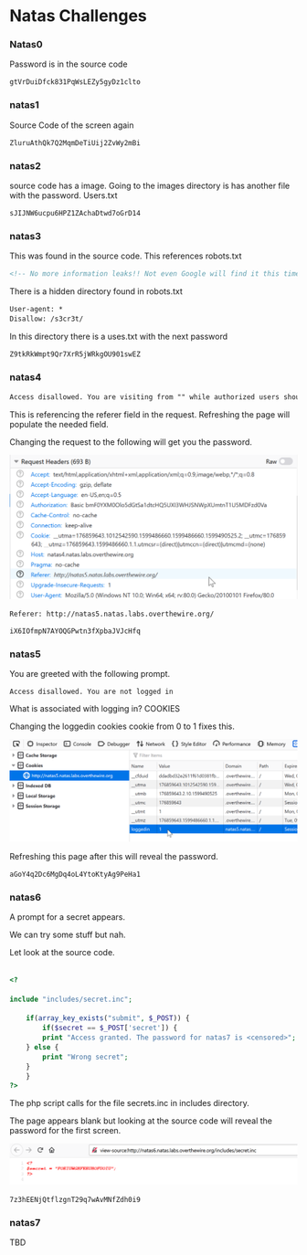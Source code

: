 # Natas Challenges

### Natas0

Password is in the source code

```
gtVrDuiDfck831PqWsLEZy5gyDz1clto 
```
### natas1
Source Code of the screen again
```
ZluruAthQk7Q2MqmDeTiUij2ZvWy2mBi 
```

### natas2
source code has a image. Going to the images directory is has another file with the password. Users.txt
```
sJIJNW6ucpu6HPZ1ZAchaDtwd7oGrD14
```

### natas3
This was found in the source code. This references robots.txt
```html
<!-- No more information leaks!! Not even Google will find it this time... -->
```
There is a hidden directory found in robots.txt
```html
User-agent: *
Disallow: /s3cr3t/
```
In this directory there is a uses.txt with the next password
```
Z9tkRkWmpt9Qr7XrR5jWRkgOU901swEZ
```
### natas4
```html
Access disallowed. You are visiting from "" while authorized users should come only from "http://natas5.natas.labs.overthewire.org/"
```
This is referencing the referer field in the request. Refreshing the page will populate the needed field.

Changing the request to the following will get you the password.

![image-20200910191407067](natas4.png)

```
Referer: http://natas5.natas.labs.overthewire.org/
```
```
iX6IOfmpN7AYOQGPwtn3fXpbaJVJcHfq
```

### natas5 

You are greeted with the following prompt.

```
Access disallowed. You are not logged in
```

What is associated with logging in? COOKIES

Changing the loggedin cookies cookie from 0 to 1 fixes this.

![image-20200910191441513](natas5.png)

Refreshing this page after this will reveal the password.

```
aGoY4q2Dc6MgDq4oL4YtoKtyAg9PeHa1
```

### natas6

A prompt for a secret appears.

We can try some stuff but nah.

Let look at the source code.

```php

<?

include "includes/secret.inc";

    if(array_key_exists("submit", $_POST)) {
        if($secret == $_POST['secret']) {
        print "Access granted. The password for natas7 is <censored>";
    } else {
        print "Wrong secret";
    }
    }
?>
```

The php script calls for the file secrets.inc in includes directory.

The page appears blank but looking at the source code will reveal the password for the first screen.

![image-20200910191510471](natas6.png)

```
7z3hEENjQtflzgnT29q7wAvMNfZdh0i9
```

### natas7

TBD